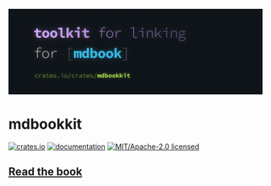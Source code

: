 ![mdbookkit hero image](docs/src/media/banner.webp)

# mdbookkit

[![crates.io](https://img.shields.io/crates/v/mdbookkit?style=flat-square)](https://crates.io/crates/mdbookkit)
[![documentation](https://img.shields.io/docsrs/mdbookkit?style=flat-square&label=docs.rs)](https://docs.rs/mdbookkit)
[![MIT/Apache-2.0 licensed](https://img.shields.io/crates/l/mdbookkit?style=flat-square)](/LICENSE-APACHE.md)

## [Read the book](https://tonywu6.github.io/mdbookkit)
